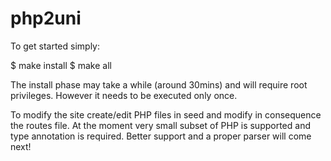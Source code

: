 # php2uni

To get started simply:

$ make install
$ make all

The install phase may take a while (around 30mins) and will require root privileges.
However it needs to be executed only once.

To modify the site create/edit PHP files in seed and modify in consequence the routes file.
At the moment very small subset of PHP is supported and type annotation is required.
Better support and a proper parser will come next!
